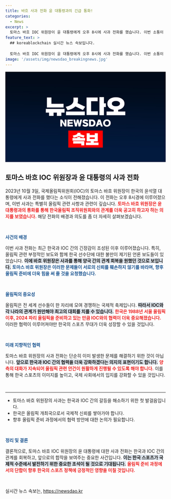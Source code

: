 ```yaml
---
title: 바흐 사과 전화 윤 대통령과의 긴급 통화!
categories:
  - News
excerpt: >
  토마스 바흐 IOC 위원장이 윤 대통령에게 오후 8시에 사과 전화를 했습니다. 이번 소통이 어떤 변화를 가져올지 귀추가 주목됩니다!
feature_text: >
  ## koreablockchain 실시간 뉴스 속보입니다.

  토마스 바흐 IOC 위원장이 윤 대통령에게 오후 8시에 사과 전화를 했습니다. 이번 소통이 어떤 변화를 가져올지 귀추가 주목됩니다!
image: '/assets/img/newsdao_breakingnews.jpg'
---
```


<p><img src="/assets/img/newsdao_breakingnews.jpg" alt="koreablockchain 속보" /></p>

<h2 data-ke-size="size26">토마스 바흐 IOC 위원장과 윤 대통령의 사과 전화</h2>

<p data-ke-size="size16">2023년 10월 3일, 국제올림픽위원회(IOC)의 토마스 바흐 위원장이 한국의 윤석열 대통령에게 사과 전화를 했다는 소식이 전해졌습니다. 이 전화는 오후 8시경에 이루어졌으며, 이번 사과는 특별히 올림픽 관련 사항과 관련이 깊습니다. <b><span style="color: #ee2323;">토마스 바흐 위원장은 윤 대통령과의 통화를 통해 한국올림픽 조직위원회와의 관계를 더욱 공고히 하고자 하는 의지를 보였습니다.</span></b> 해당 전화의 배경과 의도를 좀 더 자세히 살펴보겠습니다.</p>

<p data-ke-size="size16">&nbsp;</p>

<p><b><span style="color: #1a5490;">사건의 배경</span></b></p>

<p data-ke-size="size16">이번 사과 전화는 최근 한국과 IOC 간의 긴장감이 조성된 이후 이루어졌습니다. 특히, 올림픽 관련 부정적인 보도와 함께 한국 선수단에 대한 불만이 제기된 언론 보도들이 있었습니다. <b><span style="background-color: #21538527;">이에 바흐 위원장은 사과를 통해 양국 간의 관계 회복을 원했던 것으로 보입니다.</span></b> <b><span style="color: #1a5490;">토마스 바흐 위원장은 이러한 문제들이 서로의 신뢰를 훼손하지 않기를 바라며, 향후 올림픽 준비에 더욱 힘을 써 줄 것을 요청했습니다.</span></b></p>

<p data-ke-size="size16">&nbsp;</p>

<p><b><span style="color: #1a5490;">올림픽의 중요성</span></b></p>

<p data-ke-size="size16">올림픽은 전 세계 선수들이 한 자리에 모여 경쟁하는 국제적 축제입니다. <b><span style="background-color: #21538527;">따라서 IOC와 각 나라의 관계가 원만해야 최고의 대회를 치를 수 있습니다.</span></b> <b><span style="color: #ee2323;">한국은 1988년 서울 올림픽 이후, 2024 파리 올림픽을 준비하고 있는 만큼 IOC와의 협력이 더욱 중요해졌습니다.</span></b> 이러한 협력이 이루어져야만 한국의 스포츠 무대가 더욱 성장할 수 있을 것입니다.</p>

<p data-ke-size="size16">&nbsp;</p>

<p><b><span style="color: #1a5490;">미래 지향적인 협력</span></b></p>

<p data-ke-size="size16">토마스 바흐 위원장의 사과 전화는 단순히 이미 발생한 문제를 해결하기 위한 것이 아닙니다. <b><span style="background-color: #21538527;">앞으로 한국과 IOC 간의 협력을 더욱 강화하겠다는 의지의 표현이기도 합니다.</span></b> <b><span style="color: #ee2323;">양측의 대화가 지속되어 올림픽 관련 안건이 원활하게 진행될 수 있도록 해야 합니다.</span></b> 이를 통해 한국 스포츠의 이미지를 높이고, 국제 사회에서의 입지를 강화할 수 있을 것입니다.</p>

<p data-ke-size="size16">&nbsp;</p>

<hr>

<ul>
<li>토마스 바흐 위원장의 사과는 한국과 IOC 간의 갈등을 해소하기 위한 첫 발걸음입니다.</li>
<li>한국은 올림픽 개최국으로서 국제적 신뢰를 쌓아가야 합니다.</li>
<li>향후 올림픽 준비 과정에서의 협력 방안에 대한 논의가 필요합니다.</li>
</ul>

<p data-ke-size="size16">&nbsp;</p>

<p><b><span style="color: #1a5490;">정리 및 결론</span></b></p>

<p data-ke-size="size16">결론적으로, 토마스 바흐 IOC 위원장의 윤 대통령에 대한 사과 전화는 한국과 IOC 간의 관계를 회복하고, 앞으로의 합작을 보여주는 중요한 사건입니다. <b><span style="background-color: #21538527;">이는 한국 스포츠가 국제적 수준에서 발전하기 위한 중요한 초석이 될 것으로 기대됩니다.</span></b> <b><span style="color: #ee2323;">올림픽 준비 과정에서의 단합이 향후 한국의 스포츠 정책에 긍정적인 영향을 미칠 것입니다.</span></b></p>

<p data-ke-size="size16">&nbsp;</p>
실시간 뉴스 속보는, <a href="https://newsdao.kr" rel="dofollow">https://newsdao.kr</a>


